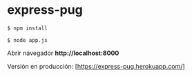 # express-pug

`$ npm install`

`$ node app.js`

Abrir navegador **http://localhost:8000**

Versión en producción: [https://express-pug.herokuapp.com/]